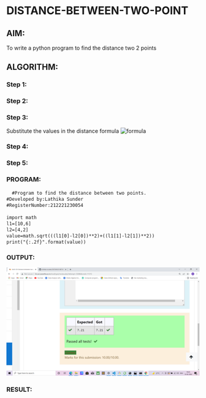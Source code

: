 # DISTANCE-BETWEEN-TWO-POINT

## AIM:
To write a python program to find the distance two 2 points
## ALGORITHM:
### Step 1: 
### Step 2: 
### Step 3: 
Substitute the values in the distance formula  ![formula](formula.jpg)
### Step 4: 
### Step 5: 
### PROGRAM:
```
  #Program to find the distance between two points.
#Developed by:Lathika Sunder
#RegisterNumber:212221230054

import math
l1=[10,6]
l2=[4,2]
value=math.sqrt(((l1[0]-l2[0])**2)+((l1[1]-l2[1])**2))
print("{:.2f}".format(value))

```

### OUTPUT:
![output](./EX03OUTPUT.png)


### RESULT:
